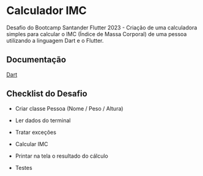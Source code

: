 # Calculador IMC

Desafio do Bootcamp Santander Flutter 2023 - Criação de uma calculadora simples para calcular o IMC (Índice de Massa Corporal) de uma pessoa utilizando a linguagem Dart e o Flutter.

## Documentação

[Dart](https://dart.dev/guides)

## Checklist do Desafio

- Criar classe Pessoa (Nome / Peso / Altura)​

- Ler dados do terminal​

- Tratar exceções​

- Calcular IMC ​

- Printar na tela o resultado do cálculo​

- Testes​
